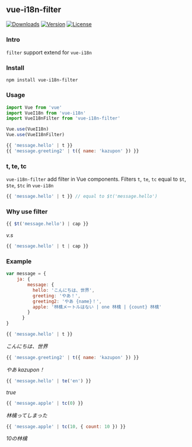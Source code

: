 ## vue-i18n-filter

<a href="https://npmcharts.com/compare/vue-i18n-filter?minimal=true"><img src="https://img.shields.io/npm/dm/vue-i18n-filter.svg" alt="Downloads"></a>
<a href="https://www.npmjs.com/package/vue-i18n-filter"><img src="https://img.shields.io/npm/v/vue-i18n-filter.svg" alt="Version"></a>
<a href="https://www.npmjs.com/package/vue-i18n-filter"><img src="https://img.shields.io/npm/l/vue-i18n-filter.svg" alt="License"></a>

### Intro

`filter` support extend for `vue-i18n`

### Install

```
npm install vue-i18n-filter
```

### Usage

```JavaScript
import Vue from 'vue'
import VueI18n from 'vue-i18n'
import VueI18nFilter from 'vue-i18n-filter'

Vue.use(VueI18n)
Vue.use(VueI18nFilter)
```

```vue.js
{{ 'message.hello' | t }}
{{ 'message.greeting2' | t({ name: 'kazupon' }) }}
```

### t, te, tc

`vue-i18n-filter` add filter in Vue components.
Filters `t`, `te`, `tc` equal to `$t`, `$te`, `$tc` in `vue-i18n`

```vue.js
{{ 'message.hello' | t }} // equal to $t('message.hello')
```

### Why use filter

```vue.js
{{ $t('message.hello') | cap }}
```

*v.s*

```vue.js
{{ 'message.hello' | t | cap }}
```

### Example

```JavaScript
var message = {
    ja: {
        message: {
          hello: 'こんにちは、世界',
          greeting: 'やあ！',
          greeting2: 'やあ {name}！',
          apple: '林檎メートルはない | one 林檎 | {count} 林檎'
        }
      }
}
```

```vue.js
{{ 'message.hello' | t }}
```

*こんにちは、世界*

```vue.js
{{ 'message.greeting2' | t({ name: 'kazupon' }) }}
```

*やあ kazupon！*

```vue.js
{{ 'message.hello' | te('en') }}
```

*true*

```vue.js
{{ 'message.apple' | tc(0) }}
```

*林檎ってしまった*

```vue.js
{{ 'message.apple' | tc(10, { count: 10 }) }}
```

*10の林檎*
